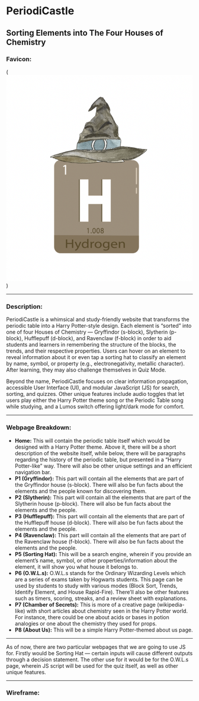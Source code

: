 # PeriodiCastle

## Sorting Elements into The Four Houses of Chemistry

### Favicon: 

(![Favicon](proposal/Favicon.png))

---

### Description:

PeriodiCastle is a whimsical and study-friendly website that transforms the periodic table into a Harry Potter-style design. Each element is “sorted” into one of four Houses of Chemistry — Gryffindor (s-block), Slytherin (p-block), Hufflepuff (d-block), and Ravenclaw (f-block) in order to aid students and learners in remembering the structure of the blocks, the trends, and their respective properties. Users can hover on an element to reveal information about it or even tap a sorting hat to classify an element by name, symbol, or property (e.g., electronegativity, metallic character). After learning, they may also challenge themselves in Quiz Mode.

Beyond the name, PeriodiCastle focuses on clear information propagation, accessible User Interface (UI), and modular JavaScript (JS) for search, sorting, and quizzes. Other unique features include audio toggles that let users play either the Harry Potter theme song or the Periodic Table song while studying, and a Lumos switch offering light/dark mode for comfort.

---

### Webpage Breakdown:
* **Home:** This will contain the periodic table itself which would be designed with a Harry Potter theme. Above it, there will be a short description of the website itself, while below, there will be paragraphs regarding the history of the periodic table, but presented in a “Harry Potter-like” way. There will also be other unique settings and an efficient navigation bar.
* **P1 (Gryffindor):** This part will contain all the elements that are part of the Gryffindor house (s-block). There will also be fun facts about the elements and the people known for discovering them.
* **P2 (Slytherin):** This part will contain all the elements that are part of the Slytherin house (p-block). There will also be fun facts about the elements and the people.
* **P3 (Hufflepuff):** This part will contain all the elements that are part of the Hufflepuff house (d-block). There will also be fun facts about the elements and the people.
* **P4 (Ravenclaw):** This part will contain all the elements that are part of the Ravenclaw house (f-block). There will also be fun facts about the elements and the people.
* **P5 (Sorting Hat):** This will be a search engine, wherein if you provide an element’s name, symbol, or other properties/information about the element, it will show you what house it belongs to. 
* **P6 (O.W.L.s):** O.W.L.s stands for the Ordinary Wizarding Levels which are a series of exams taken by Hogwarts students. This page can be used by students to study with various modes (Block Sort, Trends, Identify Element, and House Rapid-Fire). There’ll also be other features such as timers, scoring, streaks, and a review sheet with explanations.
* **P7 (Chamber of Secrets):** This is more of a creative page (wikipedia-like) with short articles about chemistry seen in the Harry Potter world. For instance, there could be one about acids or bases in potion analogies or one about the chemistry they used for props. 
* **P8 (About Us):** This will be a simple Harry Potter-themed about us page.

---

As of now, there are two particular webpages that we are going to use JS for. Firstly would be Sorting Hat — certain inputs will cause different outputs through a decision statement. The other use for it would be for the O.W.L.s page, wherein JS script will be used for the quiz itself, as well as other unique features.

---

### Wireframe: